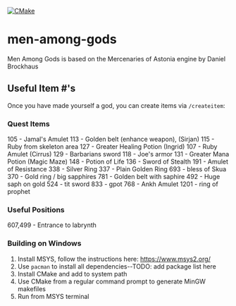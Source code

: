 [![CMake](https://github.com/engineerjames/men-among-gods/actions/workflows/cmake.yml/badge.svg)](https://github.com/engineerjames/men-among-gods/actions/workflows/cmake.yml)

# men-among-gods

Men Among Gods is based on the Mercenaries of Astonia engine by Daniel Brockhaus

## Useful Item #'s

Once you have made yourself a god, you can create items via `/createitem`:

### Quest Items
105 - Jamal's Amulet
113 - Golden belt (enhance weapon), (Sirjan)
115 - Ruby from skeleton area
127 - Greater Healing Potion (Ingrid)
107 - Ruby Amulet (Cirrus)
129 - Barbarians sword
118 - Joe's armor
131 - Greater Mana Potion (Magic Maze)
148 - Potion of Life
136 - Sword of Stealth
191 - Amulet of Resistance
338 - Silver Ring
337 - Plain Golden Ring
693 - bless of Skua
370 - Gold ring / big sapphires
781 - Golden belt with saphire
492 - Huge saph on gold
524 - tit sword
833 - gpot
768 - Ankh Amulet
1201 - ring of prophet

### Useful Positions
607,499 - Entrance to labrynth

### Building on Windows
1. Install MSYS, follow the instructions here: https://www.msys2.org/
2. Use `pacman` to install all dependencies--TODO: add package list here
3. Install CMake and add to system path
4. Use CMake from a regular command prompt to generate MinGW makefiles
5. Run from MSYS terminal

